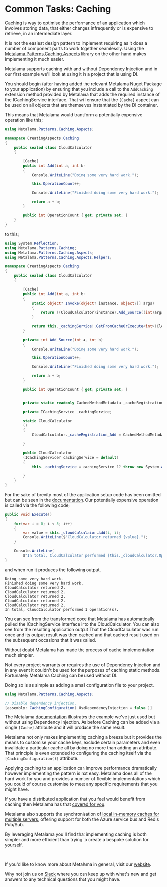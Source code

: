 # Common Tasks: Caching

Caching is way to optimise the performance of an application which involves storing data, that either changes infrequently or is expensive to retrieve, in an intermediate layer.

It is not the easiest design pattern to implement requiring as it does a number of component parts to work together seamlessly. Using the [Metalama.Patterns.Caching.Aspects](https://www.nuget.org/packages/Metalama.Patterns.Caching.Aspects/) library on the other hand makes implementing it much easier.

Metalama supports caching with and without Dependency Injection and in our first example we'll look at using it in a project that is using DI.

You should begin (after having added the relevant Metalama Nuget Package to your application) by ensuring that you include a call to the `AddCaching` extension method provided by Metalama that adds the required instance of the ICachingService interface. That will ensure that the `[Cache]` aspect can be used on all objects that are themselves instantiated by the DI container.

This means that Metalama would transform a potentially expensive operation like this;

```c#
using Metalama.Patterns.Caching.Aspects;

namespace CreatingAspects.Caching
{
    public sealed class CloudCalculator
    {

        [Cache]
        public int Add(int a, int b)
        {
            Console.WriteLine("Doing some very hard work.");

            this.OperationCount++;

            Console.WriteLine("Finished doing some very hard work.");

            return a + b;
        }

        public int OperationCount { get; private set; }
    }
}
```

to this;

```c#
using System.Reflection;
using Metalama.Patterns.Caching;
using Metalama.Patterns.Caching.Aspects;
using Metalama.Patterns.Caching.Aspects.Helpers;

namespace CreatingAspects.Caching
{
    public sealed class CloudCalculator
    {

        [Cache]
        public int Add(int a, int b)
        {
            static object? Invoke(object? instance, object?[] args)
            {
                return ((CloudCalculator)instance).Add_Source((int)args[0], (int)args[1]);
            }

            return this._cachingService!.GetFromCacheOrExecute<int>(CloudCalculator._cacheRegistration_Add!, this, new object[] { a, b }, Invoke);
        }

        private int Add_Source(int a, int b)
        {
            Console.WriteLine("Doing some very hard work.");

            this.OperationCount++;

            Console.WriteLine("Finished doing some very hard work.");

            return a + b;
        }

        public int OperationCount { get; private set; }


        private static readonly CachedMethodMetadata _cacheRegistration_Add;

        private ICachingService _cachingService;

        static CloudCalculator
        ()
        {
            CloudCalculator._cacheRegistration_Add = CachedMethodMetadata.Register(RunTimeHelpers.ThrowIfMissing(typeof(CloudCalculator).GetMethod("Add", BindingFlags.Public | BindingFlags.Instance, null, new[] { typeof(int), typeof(int) }, null)!, "CloudCalculator.Add(int, int)"), new CachedMethodConfiguration() { AbsoluteExpiration = null, AutoReload = null, IgnoreThisParameter = null, Priority = null, ProfileName = (string?)null, SlidingExpiration = null }, false);

        }

        public CloudCalculator
        (ICachingService? cachingService = default)
        {
            this._cachingService = cachingService ?? throw new System.ArgumentNullException(nameof(cachingService));

        }
    }
}
```

For the sake of brevity most of the application setup code has been omitted but can be seen in the [documentation](https://doc.postsharp.net/metalama/patterns/caching/getting-started). Our potentially expensive operation is called via the following code;

```c#
public void Execute()
{
    for(var i = 0; i < 5; i++)
    {
        var value = this._cloudCalculator.Add(1, 1);
        Console.WriteLine($"CloudCalculator returned {value}.");
    }

    Console.WriteLine(
        $"In total, CloudCalculator performed {this._cloudCalculator.OperationCount} operation(s).");
}
```

and when run it produces the following output.

```
Doing some very hard work.
Finished doing some very hard work.
CloudCalculator returned 2.
CloudCalculator returned 2.
CloudCalculator returned 2.
CloudCalculator returned 2.
CloudCalculator returned 2.
In total, CloudCalculator performed 1 operation(s).
```

You can see from the transformed code that Metalama has automatically pulled the ICachingService interface into the CloudCalculator. You can also see from the resulting application output That the CloudCalculator was run once and its output result was then cached and that cached result used on the subsequent occasions that it was called.

Without doubt Metalama has made the process of cache implementation much simpler.

Not every project warrants or requires the use of Dependency Injection and in any event it couldn't be used for the purposes of caching static methods. Fortunately Metalama Caching can be used without DI.

Doing so is as simple as adding a small configuration file to your project.

```c#
using Metalama.Patterns.Caching.Aspects;

// Disable dependency injection.
[assembly: CachingConfiguration( UseDependencyInjection = false )]
```

The Metalama [documentation](https://doc.postsharp.net/metalama/patterns/caching/getting-started) illustrates the example we've just used but without using Dependency injection. As before Caching can be added via a single `[Cache]` attribute and it will produce the same result.

Metalama not only makes implementing caching a breeze but it provides the means to customise your cache keys, exclude certain parameters and even invalidate a particular cache all by doing no more than adding an attribute. That principle is even extended to configuring the caching itself via the `[CachingConfiguration()]` attribute.

Applying caching to an application can improve performance dramatically however implementing the pattern is not easy. Metalama does all of the hard work for you and provides a number of flexible implementations which you could of course customise to meet any specific requirements that you might have.

If you have a distributed application that you feel would benefit from caching then Metalama has that [covered for you](https://doc.postsharp.net/metalama/patterns/caching/redis).

Metalama also supports the synchronisation of [local in-memory caches for multiple servers](https://doc.postsharp.net/metalama/patterns/caching/pubsub), offering support for both the Azure service bus and Redis Pub/Sub.

By leveraging Metalama you'll find that implementing caching is both simpler and more efficient than trying to create a bespoke solution for yourself.

<br>

If you'd like to know more about Metalama in general, visit our [website](https://www.postsharp.net/metalama).

Why not join us on [Slack](https://www.postsharp.net/slack) where you can keep up with what's new and get answers to any technical questions that you might have.
